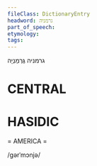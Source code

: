 ```yaml
---
fileClass: DictionaryEntry
headword: גרמניה
part_of_speech: 
etymology: 
tags: 
---
```

גרמניה
גֶּרְמַנְיָה

CENTRAL
========

HASIDIC
=======
= AMERICA = 

/gərˈmɔnjə/